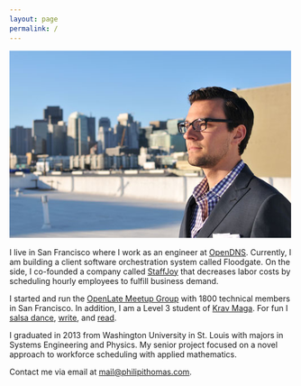 ```yaml
---
layout: page
permalink: /
---
```


<img src="/images/about.jpg" alt="Philip I. Thomas"/>

I live in San Francisco where I work as an engineer at [OpenDNS](https://www.opendns.com). Currently, I am building a client software orchestration system called Floodgate. On the side, I co-founded a company called [StaffJoy](https://www.staffjoy.com) that decreases labor costs by scheduling hourly employees to fulfill business demand.

I started and run the [OpenLate Meetup Group](http://meetup.com/openlate) with 1800 technical members in San Francisco. In addition, I am a Level 3 student of [Krav Maga](https://en.wikipedia.org/wiki/Krav_Maga). For fun I [salsa dance](/salsa-videos/), [write](/writing/), and [read](http://www.goodreads.com/review/list/29928602-philip-i-thomas?shelf=read&sort=date_read).

I graduated in 2013 from Washington University in St. Louis with majors in Systems Engineering and Physics. My senior project focused on a novel approach to workforce scheduling with applied mathematics.

Contact me via email at [mail@philipithomas.com](mailto:mail@philipithomas.com).

